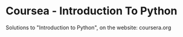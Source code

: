 # Coursea - Introduction To Python
Solutions to "Introduction to Python", on the website: coursera.org
